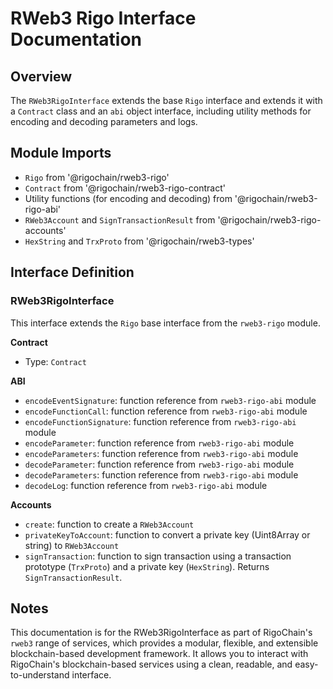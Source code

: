 # RWeb3 Rigo Interface Documentation

## Overview

The `RWeb3RigoInterface` extends the base `Rigo` interface and extends it with a `Contract` class and an `abi` object interface, including utility methods for encoding and decoding parameters and logs.

## Module Imports

- `Rigo` from '@rigochain/rweb3-rigo'
- `Contract` from '@rigochain/rweb3-rigo-contract'
- Utility functions (for encoding and decoding) from '@rigochain/rweb3-rigo-abi'
- `RWeb3Account` and `SignTransactionResult` from '@rigochain/rweb3-rigo-accounts'
- `HexString` and `TrxProto` from '@rigochain/rweb3-types'

## Interface Definition

### RWeb3RigoInterface

This interface extends the `Rigo` base interface from the `rweb3-rigo` module.

**Contract**
- Type: `Contract`

**ABI**
- `encodeEventSignature`: function reference from `rweb3-rigo-abi` module
- `encodeFunctionCall`: function reference from `rweb3-rigo-abi` module
- `encodeFunctionSignature`: function reference from `rweb3-rigo-abi` module
- `encodeParameter`: function reference from `rweb3-rigo-abi` module
- `encodeParameters`: function reference from `rweb3-rigo-abi` module
- `decodeParameter`: function reference from `rweb3-rigo-abi` module
- `decodeParameters`: function reference from `rweb3-rigo-abi` module
- `decodeLog`: function reference from `rweb3-rigo-abi` module

**Accounts**
- `create`: function to create a `RWeb3Account`
- `privateKeyToAccount`: function to convert a private key (Uint8Array or string) to `RWeb3Account`
- `signTransaction`: function to sign transaction using a transaction prototype (`TrxProto`) and a private key (`HexString`). Returns `SignTransactionResult`.

## Notes
This documentation is for the RWeb3RigoInterface as part of RigoChain's `rweb3` range of services, which provides a modular, flexible, and extensible blockchain-based development framework. It allows you to interact with RigoChain's blockchain-based services using a clean, readable, and easy-to-understand interface.